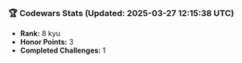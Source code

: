 ### 🏆 Codewars Stats (Updated: 2025-03-27 12:15:38 UTC)

- **Rank:** 8 kyu
- **Honor Points:** 3
- **Completed Challenges:** 1

